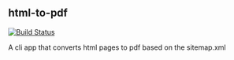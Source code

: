## html-to-pdf

[![Build Status](https://travis-ci.org/molitinstitute/html-to-pdf.svg?branch=master)](https://travis-ci.org/molitinstitute/html-to-pdf)

A cli app that converts html pages to pdf based on the sitemap.xml

